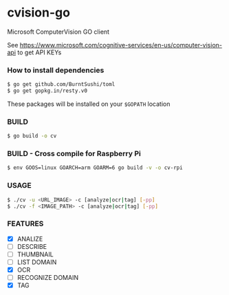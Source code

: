 # cvision-go
Microsoft ComputerVision GO client

See https://www.microsoft.com/cognitive-services/en-us/computer-vision-api to get API KEYs

### How to install dependencies
```sh
$ go get github.com/BurntSushi/toml
$ go get gopkg.in/resty.v0
```
These packages will be installed on your `$GOPATH` location

### BUILD
```sh
$ go build -o cv
```

### BUILD - Cross compile for Raspberry Pi
```sh
$ env GOOS=linux GOARCH=arm GOARM=6 go build -v -o cv-rpi
```

### USAGE
```sh
$ ./cv -u <URL_IMAGE> -c [analyze|ocr|tag] [-pp]
$ ./cv -f <IMAGE_PATH> -c [analyze|ocr|tag] [-pp]
```

### FEATURES
- [x] ANALIZE
- [ ] DESCRIBE
- [ ] THUMBNAIL
- [ ] LIST DOMAIN
- [x] OCR
- [ ] RECOGNIZE DOMAIN
- [x] TAG
